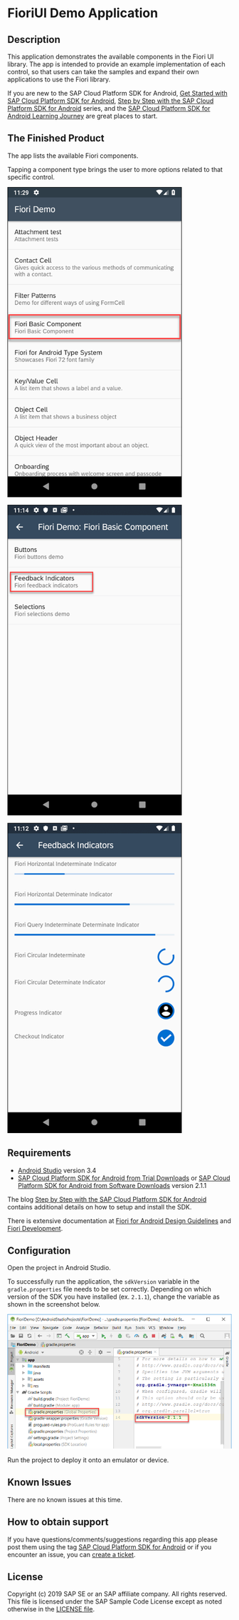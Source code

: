 # FioriUI Demo Application

## Description

This application demonstrates the available components in the Fiori UI library.  The app is intended to provide an example implementation of each control, so that users can take the samples and expand their own applications to use the Fiori library.

If you are new to the SAP Cloud Platform SDK for Android, [Get Started with SAP Cloud Platform SDK for Android](https://developers.sap.com/mission.sdk-android-get-started.html), [Step by Step with the SAP Cloud Platform SDK for Android](https://blogs.sap.com/2018/10/15/step-by-step-with-the-sap-cloud-platform-sdk-for-android-part-1/) series, and the [SAP Cloud Platform SDK for Android Learning Journey](https://help.sap.com/doc/221f8f84afef43d29ad37ef2af0c4adf/HP_2.0/en-US/747d6d2ea0534ba99612920c7402631a.html) are great places to start.


## The Finished Product

The app lists the available Fiori components.

Tapping a component type brings the user to more options related to that specific control.

![Tapping the Fiori Basic Components](images/basic-components-tap.png)

![Tapping "Selections"](images/selections-tap.png)

![Indicators](images/indicators.png)

## Requirements

* [Android Studio](https://developer.android.com/studio/index.html) version 3.4
* [SAP Cloud Platform SDK for Android from Trial Downloads](https://www.sap.com/developer/trials-downloads/additional-downloads/sap-cloud-platform-sdk-for-android-15508.html) or [SAP Cloud Platform SDK for Android from Software Downloads](https://launchpad.support.sap.com/#/softwarecenter/template/products/_APP=00200682500000001943&_EVENT=NEXT&HEADER=Y&FUNCTIONBAR=Y&EVENT=TREE&NE=NAVIGATE&ENR=73555000100800001281&V=MAINT&TA=ACTUAL/SAP%20CP%20SDK%20FOR%20AND) version 2.1.1

The blog [Step by Step with the SAP Cloud Platform SDK for Android](https://blogs.sap.com/2018/10/15/step-by-step-with-the-sap-cloud-platform-sdk-for-android-part-1/) contains additional details on how to setup and install the SDK.

There is extensive documentation at [Fiori for Android Design Guidelines](https://experience.sap.com/fiori-design-android/explore/) and [Fiori Development](https://help.sap.com/doc/c2d571df73104f72b9f1b73e06c5609a/Latest/en-US/docs/fioriui/fiori_ui_overview.html).

## Configuration

Open the project in Android Studio.

To successfully run the application, the `sdkVersion` variable in the `gradle.properties` file needs to be set correctly. Depending on which version of the SDK you have installed (ex. `2.1.1`), change the variable as shown in the screenshot below.

![sdkVersion variable in gradle.properties](images/sdk-version-gradle-property.png)

Run the project to deploy it onto an emulator or device.

## Known Issues

There are no known issues at this time.

## How to obtain support

If you have questions/comments/suggestions regarding this app please
post them using the tag [SAP Cloud Platform SDK for Android](https://answers.sap.com/tags/73555000100800001281) or if you encounter an issue, you can [create a ticket](https://github.com/SAP/cloud-sdk-android-fiori-ui-components/issues/new).

## License

Copyright (c) 2019 SAP SE or an SAP affiliate company. All rights reserved.
This file is licensed under the SAP Sample Code License except as noted otherwise in the [LICENSE file](LICENSE).

